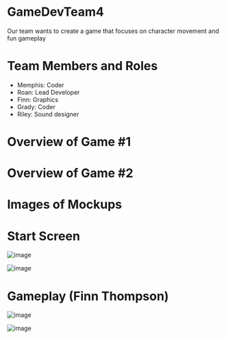 # GameDevTeam4
Our team wants to create a game that focuses on character movement and fun gameplay

# Team Members and Roles
* Memphis: Coder
* Roan: Lead Developer
* Finn: Graphics
* Grady: Coder
* Riley: Sound designer

# Overview of Game #1

# Overview of Game #2

# Images of Mockups

# Start Screen
![image](https://github.com/user-attachments/assets/3589f6f1-c024-41b9-99e3-8240434336ca)

![image](https://github.com/user-attachments/assets/44e3c804-163e-4f62-8091-5ed7f1caa0a9)
# Gameplay (Finn Thompson)
![image](https://github.com/user-attachments/assets/38c7aca6-a6f9-497c-8af6-535c337bdd14)

![image](https://github.com/user-attachments/assets/830cee88-fb99-40d1-b677-fd91710c8ba8)
